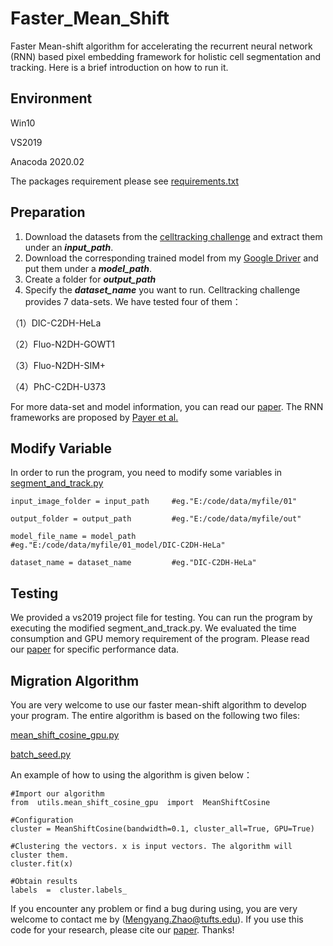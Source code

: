 
# Faster_Mean_Shift

Faster Mean-shift algorithm for accelerating the recurrent neural network (RNN) based pixel embedding framework for holistic cell segmentation and tracking. Here is a brief introduction on how to run it.


##  Environment
Win10

VS2019

Anacoda 2020.02

The packages requirement please see [requirements.txt](https://github.com/masqm/Faster_Mean_Shift/blob/master/requirements.txt "requirements.txt")


## Preparation
1. Download the datasets from the [celltracking challenge](http://www.celltrackingchallenge.net/) and extract them under an ***input_path***. 
2. Download the corresponding trained model from my [Google Driver](https://drive.google.com/drive/folders/1j1X0RFj0YOFYgKThM2p6HkEKxIQgtxo0?usp=sharing) and put them under a ***model_path***.
3. Create a folder for ***output_path***
4. Specify the ***dataset_name*** you want to run. Celltracking challenge provides 7 data-sets. We have tested four of them：

（1）DIC-C2DH-HeLa

（2）Fluo-N2DH-GOWT1

（3）Fluo-N2DH-SIM+

（4）PhC-C2DH-U373

For more data-set and model information, you can read our [paper](https://arxiv.org/abs/2007.14283). The RNN frameworks are proposed by [Payer et al.](https://www.sciencedirect.com/science/article/pii/S136184151930057X?via%3Dihub)

## Modify Variable
In order to run the program, you need to modify some variables in [segment_and_track.py](https://github.com/masqm/Faster_Mean_Shift/blob/master/bin/segment_and_track.py "segment_and_track.py")

    input_image_folder = input_path		#eg."E:/code/data/myfile/01"
    
    output_folder = output_path 		#eg."E:/code/data/myfile/out"
    
    model_file_name = model_path		#eg."E:/code/data/myfile/01_model/DIC-C2DH-HeLa"
    
    dataset_name = dataset_name 		#eg."DIC-C2DH-HeLa"

## Testing
We provided a vs2019 project file for testing. You can run the program by executing the modified segment_and_track.py. We evaluated the time consumption and GPU memory requirement of the program. Please read our [paper](https://arxiv.org/abs/2007.14283) for specific performance data. 

## Migration Algorithm
You are very welcome to use our faster mean-shift algorithm to develop your program. The entire algorithm is based on the following two files:

[mean_shift_cosine_gpu.py](https://github.com/masqm/Faster_Mean_Shift/blob/master/utils/mean_shift_cosine_gpu.py "mean_shift_cosine_gpu.py")

[batch_seed.py](https://github.com/masqm/Faster_Mean_Shift/blob/master/utils/batch_seed.py "batch_seed.py")

An example of how to using the algorithm is given below：

    #Import our algorithm
    from  utils.mean_shift_cosine_gpu  import  MeanShiftCosine
    
    #Configuration
    cluster = MeanShiftCosine(bandwidth=0.1, cluster_all=True, GPU=True)
    
    #Clustering the vectors. x is input vectors. The algorithm will cluster them.
    cluster.fit(x)
    
    #Obtain results
    labels  =  cluster.labels_

If you encounter any problem or find a bug during using, you are very welcome to contact me by (Mengyang.Zhao@tufts.edu). If you use this code for your research, please cite our [paper](https://arxiv.org/abs/2007.14283). Thanks!
